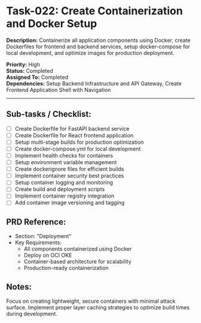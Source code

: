 # Task-022: Create Containerization and Docker Setup

**Description:**
Containerize all application components using Docker, create Dockerfiles for frontend and backend services, setup docker-compose for local development, and optimize images for production deployment.

**Priority:** High  
**Status:** Completed  
**Assigned To:** Completed  
**Dependencies:** Setup Backend Infrastructure and API Gateway, Create Frontend Application Shell with Navigation

---

## Sub-tasks / Checklist:
- [ ] Create Dockerfile for FastAPI backend service
- [ ] Create Dockerfile for React frontend application
- [ ] Setup multi-stage builds for production optimization
- [ ] Create docker-compose.yml for local development
- [ ] Implement health checks for containers
- [ ] Setup environment variable management
- [ ] Create dockerignore files for efficient builds
- [ ] Implement container security best practices
- [ ] Setup container logging and monitoring
- [ ] Create build and deployment scripts
- [ ] Implement container registry integration
- [ ] Add container image versioning and tagging

## PRD Reference:
* Section: "Deployment"
* Key Requirements:
    * All components containerized using Docker
    * Deploy on OCI OKE
    * Container-based architecture for scalability
    * Production-ready containerization

## Notes:
Focus on creating lightweight, secure containers with minimal attack surface. Implement proper layer caching strategies to optimize build times during development. 